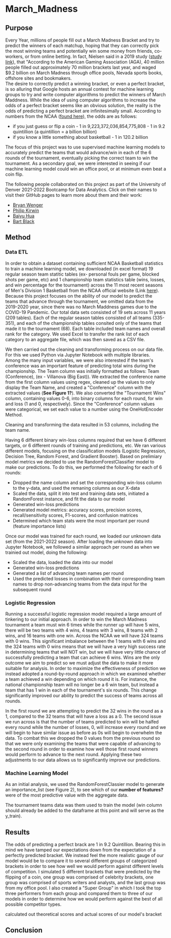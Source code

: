 # March_Madness

## Purpose
Every Year, millions of people fill out a March Madness Bracket and try to predict the winners of each matchup, hoping that they can correctly pick the most winning teams and potentially win some money from friends, co-workers, or from online betting.  In fact, Nielsen said in a 2019 study ([study link](https://www.nielsen.com/wp-content/uploads/sites/3/2019/04/case-study-brackets-and-baskest-2016.pdf)), that "According to the American Gaming Association (AGA), 40 million people filled out approximately 70 million brackets last year, and waged $9.2 billion on March Madness through office pools, Nevada sports books, offshore sites and bookmakers.  
The desire to correctly predict a winning bracket, or even a perfect bracket, is so alluring that Google hosts an annual contest for machine learning groups to try and write computer algorithms to predict the winners of March Maddness.  While the idea of using computer algorithms to increase the odds of a perfect bracket seems like an obvious solution, the reality is the odds of predicting a perfect bracket are infinitesimally small.  According to numbers from the NCAA ([found here](https://www.ncaa.com/news/basketball-men/bracketiq/2022-03-10/perfect-ncaa-bracket-absurd-odds-march-madness-dream)), the odds are as follows:

* if you just guess or flip a coin - 1 in 9,223,372,036,854,775,808 - 1 in 9.2 quintillion (a quintillion = a billion billion)
* if you know a little something about basketball - 1 in 120.2 billion


The focus of this project was to use supervised machine learning models to accurately predict the teams that would advance/win in each of the 6 rounds of the tournament, eventually picking the correct team to win the tournament.  As a secondary goal, we were interested in seeing if our machine learning model could win an office pool, or at minimum even beat a coin flip.  

The following people collaborated on this project as part of the University of Denver 2021-2022 Bootcamp for Data Analytics.  Click on their names to visit their GitHub pages to learn more about them and their work:
* [Bryan Wenger](https://github.com/bwengerDU)
* [Philip Kirwin](https://github.com/pheel24)
* [Baiyu Hua](https://github.com/harryhua2021)
* [Bart Black](https://github.com/bartblack13)


## Method

### Data ETL
In order to obtain a dataset containing sufficient NCAA Basketball statistics to train a machine learning model, we downloaded (in excel format) 19 regular season team statitic tables (ex- personal fouls per game, blocked shots per game, etc) and 1 championship team statistics table (wins, losses, and win percentage for the tournament) across the 11 most recent seasons of Men's Division 1 Basketball from the NCAA official website (Link [here](https://stats.ncaa.org/rankings/change_sport_year_div)).  Because this project focuses on the ability of our model to predict the teams that advance through the tournament, we omitted data from the 2019-2020 year, since there was no March Maddness games due to the COVID-19 Pandemic. Our total data sets consisted of 19 sets across 11 years (209 tables).  Each of the regular season tables consisted of all teams (335-351), and each of the championship tables consited only of the teams that made it to the tournament (68).  Each table included team names and overall rank for the category.  We used Excel to transfer the rank list of each category to an aggregate file, which was then saved as a CSV file.

We then carried out the cleaning and transforming process on our data file.  For this we used Python via Jupyter Notebook with multiple libraries.  Among the many input variables, we were also interested if the team's conference was an important feature of predicting total wins during the championship.  The Team column was initially formatted as follows: Team (Conference), (ex - Villanova (Big East)).  We extracted the conference name from the first column values using regex, cleaned up the values to only display the Team Name, and created a "Conference" column with the extracted values (**See Figure 1?**).  We also converted the "Tournament Wins" column, containing values 0-6, into binary columns for each round, for win and loss (1 and 0, respectively). Since the "Conference" column values were categorical, we set each value to a number using the OneHotEncoder Method.   

Cleaning and transforming the data resulted in 53 columns, including the team name.

Having 6 different binary win-loss columns required that we have 6 different targets, or 6 different rounds of training and predictions, etc.  We ran various different models, focusing on the classification models (Logistic Regression, Decision Tree, Random Forest, and Gradient Booster).  Based on prelimiary model metrics we decided to use the RandomForestClassifier model to make our predictions.  To do this, we performed the following for each of 6 rounds:

* Dropped the name column and set the corresponding win-loss column to the y-data, and used the remaning columns as our X-data
* Scaled the data, split it into test and training data sets, initiated a RandomForest instance, and fit the data to our model
* Generated win-loss predictions
* Generated model metrics: accuracy scores, precision scores, recall/sensitivity scores, F1-scores, and confusion matrices
* Determined which team stats were the most important per round (feature importance lists)

Once our model was trained for each round, we loaded our unknown data set (from the 2021-2022 season).  After loading the unknown data into Jupyter Notebook, we followed a similar approach per round as when we trainied out model, doing the following:

* Scaled the data, loaded the data into our model
* Generated win-loss predictions 
* Generated a list of advancing team names per round
* Used the predicted losses in combination with their corresponding team names to drop non-advancing teams from the data input for the subsequent round

### Logistic Regression

Running a successful logistic regression model required a large amount of tinkering to our initial approach. In order to win the March Madness tournament a team must win 6 times while the runner up will have 5 wins, there will be two teams with 4 wins, 4 teams with 3 wins, 8 teams with 2 wins, and 16 teams with one win. Across the NCAA we will have 324 teams with 0 wins. This significant imbalance between the 1 teams with 6 wins and the 324 teams with 0 wins means that we will have a very high success rate in determining teams that will NOT win, but we will have very little chance of successfully predicting a team that can achieve 6 wins. Wins are the only outcome we aim to predict so we must adjust the data to make it more suitable for analysis. In order to maximize the effectiveness of prediction we instead adopted a round-by-round approach in which we examined whether a team achieved a win depending on which round it is. For instance, the national championship team will no longer be a 6 win team, but instead a team that has 1 win in each of the tournament's six rounds. This change significantly improved our ability to predict the success of teams across all rounds. 

In the first round we are attempting to predict the 32 wins in the round as a 1, compared to the 32 teams that will have a loss as a 0. The second issue we run across is that the number of teams predicted to win will be halfed every round while the number of losses, 0, will increase every round and we will begin to have similar issue as before as 0s will begin to overwhelm the data. To combat this we dropped the 0 values from the previous round so that we were only examining the teams that were capable of advancing to the second round in order to examine how well those first round winners would perform to advance to the next round. Applying these two adjustments to our data allows us to significantly improve our predictions. 

### Machine Learning Model
As an initial analysis, we used the RandomForestClassier model to generate an importance_list (see Figure 2), to see which of our **number of features?** were of the most predictive value with the aggregate data.

The tournament teams data was them used to train the model (win column should already be added to the dataframe at this point and will serve as the y_train).


## Results

The odds of predicting a perfect brack are 1 in 9.2 Quintillion. Bearing this in mind we have tamped our expectations down from the expectation of a perfectly predicted bracket. We instead feel the more realistic gauge of our model would be to compare it to several different groups of categorized brackets in order to see how well we would perform against different levels of competition. I simulated 5 different brackets that were predicted by the flipping of a coin, one group was comprised of celebrity brackets, one group was comprised of sports writers and analysts, and the last group was from my office pool. I also created a "Super Group" in which I took the top three performers from each group and compared them to three of our models in order to determine how we would perform against the best of all possible competitor types. 

calculated out theoretical scores and actual scores of our model's bracket

## Conclusion
